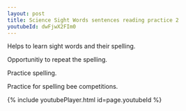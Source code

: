 ```yaml
---
layout: post
title: Science Sight Words sentences reading practice 2
youtubeId: dwFjwX2FIm0
---
```

 
 
Helps to learn sight words and their spelling.

Opportunitiy to repeat the spelling. 

Practice spelling. 
 
Practice for spelling bee competitions. 
 
{% include youtubePlayer.html id=page.youtubeId %}
 
 
